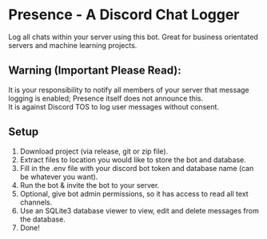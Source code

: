 # Presence - A Discord Chat Logger
Log all chats within your server using this bot. Great for business orientated servers and machine 
learning projects.
<br>
## Warning (Important Please Read):
It is your responsibility to notify all members of your server that message logging is enabled;
 Presence itself does not announce this. <br>
It is against Discord TOS to log user messages without consent.
<br>
## Setup
1. Download project (via release, git or zip file).
2. Extract files to location you would like to store the bot and database.
3. Fill in the .env file with your discord bot token and database name (can be whatever you want).
4. Run the bot & invite the bot to your server.
5. Optional, give bot admin permissions, so it has access to read all text channels.
6. Use an SQLite3 database viewer to view, edit and delete messages from the database.
7. Done!
